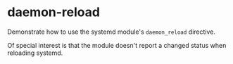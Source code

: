 daemon-reload
=============

Demonstrate how to use the systemd module's `daemon_reload` directive.

Of special interest is that the module doesn't report a changed status when
reloading systemd.
